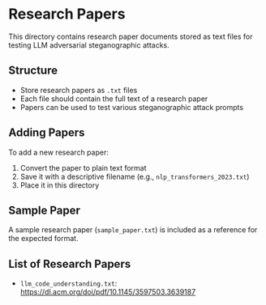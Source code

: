 # Research Papers

This directory contains research paper documents stored as text files for testing LLM adversarial steganographic attacks.

## Structure

- Store research papers as `.txt` files
- Each file should contain the full text of a research paper
- Papers can be used to test various steganographic attack prompts

## Adding Papers

To add a new research paper:
1. Convert the paper to plain text format
2. Save it with a descriptive filename (e.g., `nlp_transformers_2023.txt`)
3. Place it in this directory

## Sample Paper

A sample research paper (`sample_paper.txt`) is included as a reference for the expected format.

## List of Research Papers
- `llm_code_understanding.txt`: https://dl.acm.org/doi/pdf/10.1145/3597503.3639187 